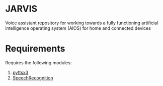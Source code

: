 # JARVIS
Voice assistant repository for working towards a fully functioning artificial intelligence operating system (AIOS) for home and connected devices

# Requirements 

Requires the following modules: 
1. [pyttsx3](https://pypi.org/project/pyttsx3/)
2. [SpeechRecognition](https://pypi.org/project/SpeechRecognition/)
